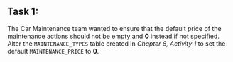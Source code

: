 ## Task 1:

The Car Maintenance team wanted to ensure that the default price of the maintenance actions should not be empty and **0** instead if not specified. Alter the `MAINTENANCE_TYPES` table created in _Chapter 8, Activity 1_ to set the default `MAINTENANCE_PRICE` to **0**.
